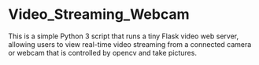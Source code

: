 # Video_Streaming_Webcam

This is a simple Python 3 script that runs a tiny Flask video web server, allowing users to view real-time video streaming from a connected camera or webcam that is controlled by opencv and take pictures.
